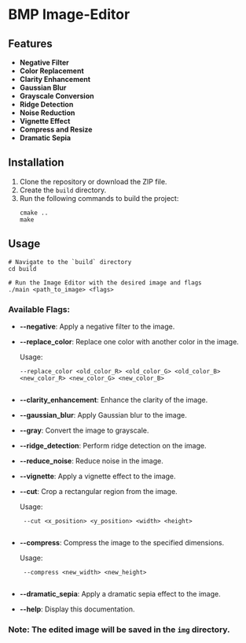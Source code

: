 # BMP Image-Editor

## Features

- **Negative Filter**
- **Color Replacement**
- **Clarity Enhancement**
- **Gaussian Blur**
- **Grayscale Conversion**
- **Ridge Detection**
- **Noise Reduction**
- **Vignette Effect**
- **Compress and Resize**
- **Dramatic Sepia**

## Installation

1. Clone the repository or download the ZIP file.
2. Сreate the `build` directory.
3. Run the following commands to build the project:
   ```shell
   cmake ..
   make
   ```
## Usage

```shell
# Navigate to the `build` directory
cd build

# Run the Image Editor with the desired image and flags
./main <path_to_image> <flags>
```

### Available Flags:

- **--negative**: Apply a negative filter to the image.

- **--replace_color**: Replace one color with another color in the image.

   Usage: 
   ```shell
   --replace_color <old_color_R> <old_color_G> <old_color_B> <new_color_R> <new_color_G> <new_color_B>


- **--clarity_enhancement**: Enhance the clarity of the image.

- **--gaussian_blur**: Apply Gaussian blur to the image.

- **--gray**: Convert the image to grayscale.

- **--ridge_detection**: Perform ridge detection on the image.

- **--reduce_noise**: Reduce noise in the image.

- **--vignette**: Apply a vignette effect to the image.

- **--cut**: Crop a rectangular region from the image.
  
   Usage:
   ```shell
    --cut <x_position> <y_position> <width> <height>

  
- **--compress**: Compress the image to the specified dimensions.

   Usage:
  ```shell
   --compress <new_width> <new_height>


- **--dramatic_sepia**: Apply a dramatic sepia effect to the image.

- **--help**: Display this documentation.

### Note: The edited image will be saved in the `img` directory.
